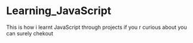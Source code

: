 # Learning_JavaScript
This is how i learnt JavaScript
through projects if you r curious about you can surely chekout
